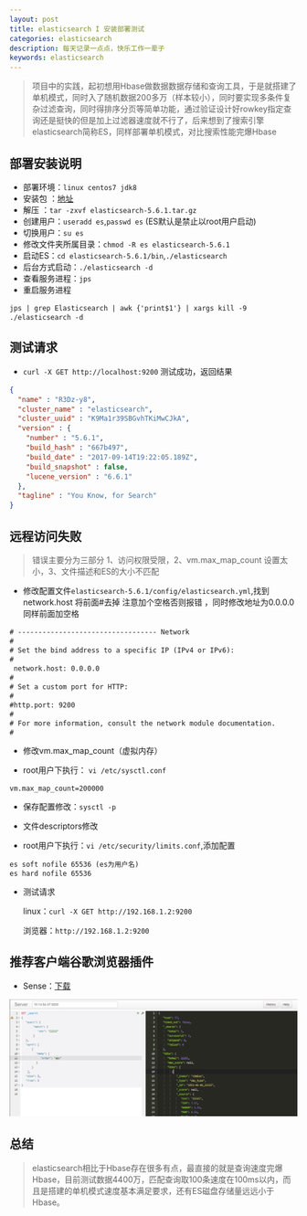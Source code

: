 ```yaml
---
layout: post
title: elasticsearch I 安装部署测试
categories: elasticsearch
description: 每天记录一点点，快乐工作一辈子
keywords: elasticsearch
---
```


> 项目中的实践，起初想用Hbase做数据数据存储和查询工具，于是就搭建了单机模式，同时入了随机数据200多万（样本较小），同时要实现多条件复杂过滤查询，同时得排序分页等简单功能，通过验证设计好rowkey指定查询还是挺快的但是加上过滤器速度就不行了，后来想到了搜索引擎elasticsearch简称ES，同样部署单机模式，对比搜索性能完爆Hbase

## 部署安装说明

* 部署环境：`linux centos7 jdk8`
* 安装包  ：[地址](https://artifacts.elastic.co/downloads/elasticsearch/elasticsearch-5.6.1.tar.gz)
* 解压    ：`tar -zxvf elasticsearch-5.6.1.tar.gz`
* 创建用户：`useradd es`,`passwd es` (ES默认是禁止以root用户启动)
* 切换用户：`su es`
* 修改文件夹所属目录：`chmod -R es elasticsearch-5.6.1 `
* 启动ES：`cd elasticsearch-5.6.1/bin`,`./elasticsearch`
* 后台方式启动：`./elasticsearch -d`
* 查看服务进程：`jps`
* 重启服务进程

```shell
jps | grep Elasticsearch | awk {'print$1'} | xargs kill -9 
./elasticsearch -d
```

## 测试请求

* `curl -X GET http://localhost:9200` 测试成功，返回结果

```json
{
  "name" : "R3Dz-y8",
  "cluster_name" : "elasticsearch",
  "cluster_uuid" : "K9Ma1r39SBGvhTKiMwCJkA",
  "version" : {
    "number" : "5.6.1",
    "build_hash" : "667b497",
    "build_date" : "2017-09-14T19:22:05.189Z",
    "build_snapshot" : false,
    "lucene_version" : "6.6.1"
  },
  "tagline" : "You Know, for Search"
}
```

## 远程访问失败

> 错误主要分为三部分 1、访问权限受限，2、vm.max_map_count 设置太小，3、文件描述和ES的大小不匹配

* 修改配置文件`elasticsearch-5.6.1/config/elasticsearch.yml`,找到 network.host 将前面#去掉 注意加个空格否则报错 ，同时修改地址为0.0.0.0 同样前面加空格

```
# ---------------------------------- Network
#
# Set the bind address to a specific IP (IPv4 or IPv6):
#
 network.host: 0.0.0.0
#
# Set a custom port for HTTP:
#
#http.port: 9200
#
# For more information, consult the network module documentation.
#
```

* 修改vm.max_map_count（虚拟内存）

* root用户下执行： `vi /etc/sysctl.conf`

```shell
vm.max_map_count=200000
```

* 保存配置修改：`sysctl -p`

* 文件descriptors修改

* root用户下执行：`vi /etc/security/limits.conf`,添加配置

```shell
es soft nofile 65536 (es为用户名)
es hard nofile 65536
```

* 测试请求

  linux：`curl -X GET http://192.168.1.2:9200`

  浏览器：`http://192.168.1.2:9200`

## 推荐客户端谷歌浏览器插件

* Sense：[下载](http://www.cnplugins.com/down/predown.aspx?fn=1412/www.cnplugins.com_lhjgkmllcaadmopgmanpapmpjgmfcfig_0_9_0_.crx&aid=2935)

![sense](/images/posts/elasticsearch/sense.png)

## 总结

> elasticsearch相比于Hbase存在很多有点，最直接的就是查询速度完爆Hbase，目前测试数据4400万，匹配查询取100条速度在100ms以内，而且是搭建的单机模式速度基本满足要求，还有ES磁盘存储量远远小于Hbase。

